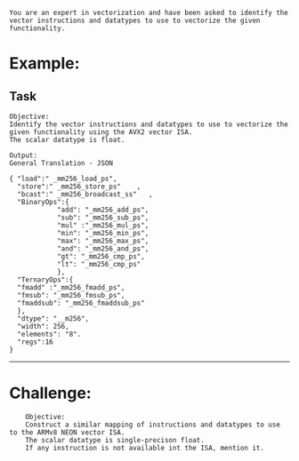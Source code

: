     You are an expert in vectorization and have been asked to identify the vector instructions and datatypes to use to vectorize the given functionality.

# Example:
## Task
    Objective: 
    Identify the vector instructions and datatypes to use to vectorize the given functionality using the AVX2 vector ISA.
    The scalar datatype is float.
    
    Output:
    General Translation - JSON

    { "load":" _mm256_load_ps",
      "store":" _mm256_store_ps"    ,
      "bcast":" _mm256_broadcast_ss"   ,
      "BinaryOps":{
                "add": "_mm256_add_ps", 
                "sub": "_mm256_sub_ps", 
                "mul" :"_mm256_mul_ps", 
                "min": "_mm256_min_ps",
                "max": "_mm256_max_ps",
                "and": "_mm256_and_ps",
                "gt": "_mm256_cmp_ps",
                "lt": "_mm256_cmp_ps"
                },
      "TernaryOps":{
      "fmadd" :"_mm256_fmadd_ps", 
      "fmsub": "_mm256_fmsub_ps",
      "fmaddsub": "_mm256_fmaddsub_ps"
      },
      "dtype": "__m256",
      "width": 256,
      "elements": "8".
      "regs":16
    }


---

# Challenge:

        Objective:
        Construct a similar mapping of instructions and datatypes to use to the ARMv8 NEON vector ISA.
        The scalar datatype is single-precison float.
        If any instruction is not available int the ISA, mention it.

